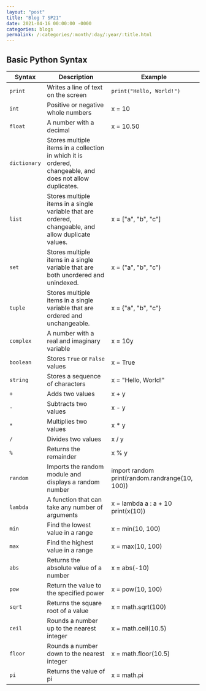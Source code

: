 ```yaml
---
layout: "post"
title: "Blog 7 SP21"
date: 2021-04-16 00:00:00 -0000
categories: blogs
permalink: /:categories/:month/:day/:year/:title.html
---
```

## Basic Python Syntax

| Syntax       | Description                                                                                               | Example                                        |
|--------------|-----------------------------------------------------------------------------------------------------------|------------------------------------------------|
| `print`      | Writes a line of text on the screen                                                                       | `print("Hello, World!")`                       |
| `int`        | Positive or negative whole numbers                                                                        | x = 10                                         |
| `float`      | A number with a decimal                                                                                   | x = 10.50                                      |
| `dictionary` | Stores multiple items in  a collection in which it is ordered, changeable, and does not allow duplicates. |                                                |
| `list`       | Stores multiple items in a single variable that are ordered, changeable, and allow duplicate values.      | x = ["a", "b", "c"]                            |
| `set`        | Stores multiple items in a single variable that are both unordered and unindexed.                         | x = ("a", "b", "c")                            |
| `tuple`      | Stores multiple items in a single variable that are ordered and unchangeable.                             | x = {"a", "b", "c"}                            |
| `complex`    | A number with a real and imaginary variable                                                               | x = 10y                                        |
| `boolean`    | Stores `True` or `False` values                                                                           | x = True                                       |
| `string`     | Stores a sequence of characters                                                                           | x = "Hello, World!"                            |
| `+`          | Adds two values                                                                                           | x + y                                          |
| `-`          | Subtracts two values                                                                                      | x - y                                          |
| `*`          | Multiplies two values                                                                                     | x * y                                          |
| `/`          | Divides two values                                                                                        | x / y                                          |
| `%`          | Returns the remainder                                                                                     | x % y                                          |
| `random`     | Imports the random module and displays a random number                                                    | import random print(random.randrange(10, 100)) |
| `lambda`     | A function that can take any number of arguments                                                          | x = lambda a : a + 10 print(x(10))             |
| `min`        | Find the lowest value in a range                                                                          | x = min(10, 100)                               |
| `max`        | Find the highest value in a range                                                                         | x = max(10, 100)                               |
| `abs`        | Returns the absolute value of a number                                                                    | x = abs(-10)                                   |
| `pow`        | Return the value to the specified power                                                                   | x = pow(10, 100)                               |
| `sqrt`       | Returns the square root of a value                                                                        | x = math.sqrt(100)                             |
| `ceil`       | Rounds a number up to the nearest integer                                                                 | x = math.ceil(10.5)                            |
| `floor`      | Rounds a number down to the nearest integer                                                               | x = math.floor(10.5)                           |
| `pi`         | Returns the value of pi                                                                                   | x = math.pi                                    |
